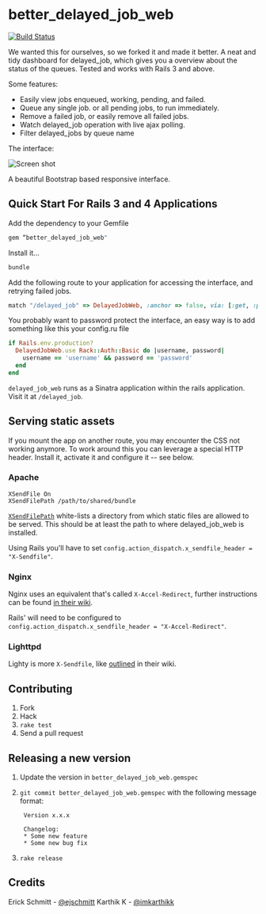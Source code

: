 better_delayed_job_web
===============
[![Build Status](https://travis-ci.org/skcript/better_delayed_job_web.svg?branch=master)](https://travis-ci.org/skcript/better_delayed_job_web)

We wanted this for ourselves, so we forked it and made it better. A neat and tidy dashboard for delayed_job, which gives you a overview about the status of the queues.
Tested and works with Rails 3 and above.

Some features:

* Easily view jobs enqueued, working, pending, and failed.
* Queue any single job. or all pending jobs, to run immediately.
* Remove a failed job, or easily remove all failed jobs.
* Watch delayed_job operation with live ajax polling.
* Filter delayed_jobs by queue name

The interface:

![Screen shot](http://i.imgur.com/eji1Z8s.png)

A beautiful Bootstrap based responsive interface.

Quick Start For Rails 3 and 4 Applications
------------------------------------

Add the dependency to your Gemfile

```ruby
gem “better_delayed_job_web"
```

Install it...

```ruby
bundle
```

Add the following route to your application for accessing the interface,
and retrying failed jobs.

```ruby
match "/delayed_job" => DelayedJobWeb, :anchor => false, via: [:get, :post]
```

You probably want to password protect the interface, an easy way is to add something like this your config.ru file

```ruby
if Rails.env.production?
  DelayedJobWeb.use Rack::Auth::Basic do |username, password|
    username == 'username' && password == 'password'
  end
end
```

`delayed_job_web` runs as a Sinatra application within the rails application. Visit it at `/delayed_job`.

## Serving static assets

If you mount the app on another route, you may encounter the CSS not working anymore. To work around this you can leverage a special HTTP header. Install it, activate it and configure it -- see below.

### Apache

    XSendFile On
    XSendFilePath /path/to/shared/bundle

[`XSendFilePath`](https://tn123.org/mod_xsendfile/) white-lists a directory from which static files are allowed to be served. This should be at least the path to where delayed_job_web is installed.

Using Rails you'll have to set `config.action_dispatch.x_sendfile_header = "X-Sendfile"`.

### Nginx

Nginx uses an equivalent that's called `X-Accel-Redirect`, further instructions can be found [in their wiki](http://wiki.nginx.org/XSendfile).

Rails' will need to be configured to `config.action_dispatch.x_sendfile_header = "X-Accel-Redirect"`.

### Lighttpd

Lighty is more `X-Sendfile`, like [outlined](http://redmine.lighttpd.net/projects/1/wiki/X-LIGHTTPD-send-file) in their wiki.


Contributing
------------

1. Fork
2. Hack
3. `rake test`
4. Send a pull request


Releasing a new version
-----------------------

1. Update the version in `better_delayed_job_web.gemspec`
2. `git commit better_delayed_job_web.gemspec` with the following message format:

        Version x.x.x

        Changelog:
        * Some new feature
        * Some new bug fix
3. `rake release`


Credits
------
Erick Schmitt - [@ejschmitt][1]
Karthik K - [@imkarthikk][2]

[1]: http://twitter.com/ejschmitt
[2]: http://twitter.com/imkarthikk